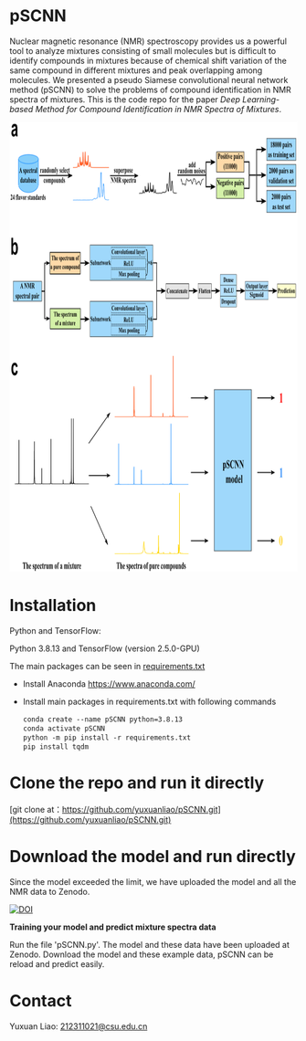 # pSCNN
Nuclear magnetic resonance (NMR) spectroscopy provides us a powerful tool to analyze mixtures consisting of small molecules but is difficult to identify compounds in mixtures because of chemical shift variation of the same compound in different mixtures and peak overlapping among molecules. We presented a pseudo Siamese convolutional neural network method (pSCNN) to solve the problems of compound identification in NMR spectra of mixtures. This is the code repo for the paper *Deep Learning-based Method for Compound Identification in NMR Spectra of Mixtures*.  

<div align="center">
<img src="https://github.com/yuxuanliao/pSCNN/blob/main/data augmentation and the pSCNN method.png" width=917 height=788 />
</div>


# Installation

Python and TensorFlow:

Python 3.8.13 and TensorFlow (version 2.5.0-GPU)

The main packages can be seen in [requirements.txt](https://github.com/yuxuanliao/pSCNN/blob/main/requirements/pip/requirements.txt)

- Install Anaconda
  https://www.anaconda.com/


- Install main packages in requirements.txt with following commands 

	```shell
	conda create --name pSCNN python=3.8.13
	conda activate pSCNN
	python -m pip install -r requirements.txt
	pip install tqdm
	```


# Clone the repo and run it directly

[git clone at：https://github.com/yuxuanliao/pSCNN.git](https://github.com/yuxuanliao/pSCNN.git)

# Download the model and run directly

Since the model exceeded the limit, we have uploaded the model and all the NMR data to Zenodo.

[![DOI](https://zenodo.org/badge/DOI/10.5281/zenodo.6504814.svg)](https://doi.org/10.5281/zenodo.6504814)


**Training your model and predict mixture spectra data**

Run the file 'pSCNN.py'. The model and these data have been uploaded at Zenodo. Download the model and these example data, pSCNN can be reload and predict easily.

# Contact

Yuxuan Liao: 212311021@csu.edu.cn
